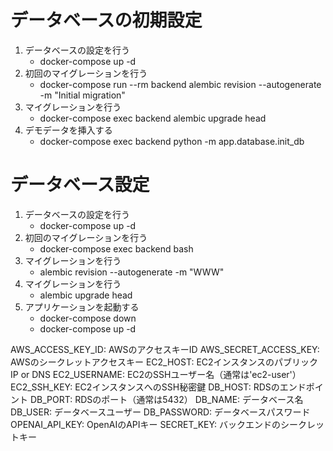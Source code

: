 # データベースの初期設定

1. データベースの設定を行う
    - docker-compose up -d
2. 初回のマイグレーションを行う
    - docker-compose run --rm backend alembic revision --autogenerate -m "Initial migration"    
3. マイグレーションを行う
    - docker-compose exec backend alembic upgrade head
4. デモデータを挿入する
    - docker-compose exec backend python -m app.database.init_db


# データベース設定

1. データベースの設定を行う
    - docker-compose up -d
2. 初回のマイグレーションを行う
    - docker-compose exec backend bash
2. マイグレーションを行う
    - alembic revision --autogenerate -m "WWW"
3. マイグレーションを行う
    - alembic upgrade head
4. アプリケーションを起動する
    - docker-compose down
    - docker-compose up -d


AWS_ACCESS_KEY_ID: AWSのアクセスキーID
AWS_SECRET_ACCESS_KEY: AWSのシークレットアクセスキー
EC2_HOST: EC2インスタンスのパブリックIP or DNS
EC2_USERNAME: EC2のSSHユーザー名（通常は'ec2-user'）
EC2_SSH_KEY: EC2インスタンスへのSSH秘密鍵
DB_HOST: RDSのエンドポイント
DB_PORT: RDSのポート（通常は5432）
DB_NAME: データベース名
DB_USER: データベースユーザー
DB_PASSWORD: データベースパスワード
OPENAI_API_KEY: OpenAIのAPIキー
SECRET_KEY: バックエンドのシークレットキー
